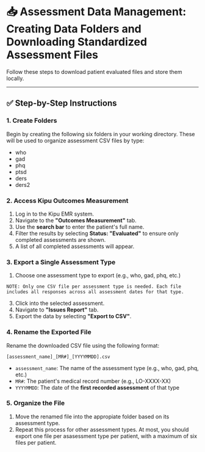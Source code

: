 # 📥 Assessment Data Management: Creating Data Folders and Downloading Standardized Assessment Files

Follow these steps to download patient evaluated files and store them locally. 

---

## ✅ Step-by-Step Instructions


### 1. **Create Folders**
Begin by creating the following six folders in your working directory. These will be used to organize assessment CSV files by type:
- who
- gad
- phq
- ptsd
- ders
- ders2


### 2. **Access Kipu Outcomes Measurement**
  1. Log in to the Kipu EMR system.
  2. Navigate to the **"Outcomes Measurement"** tab.
  3. Use the **search bar** to enter the patient's full name.
  4. Filter the results by selecting **Status: "Evaluated"** to ensure only completed assessments are shown.
  5. A list of all completed assessments will appear.

### 3. **Export a Single Assessment Type**
  1. Choose one assessment type to export (e.g., who, gad, phq, etc.)
     
    NOTE: Only one CSV file per assessment type is needed. Each file includes all responses across all assessment dates for that type.
  3. Click into the selected assessment.
  4. Navigate to **"Issues Report"** tab.
  5. Export the data by selecting **"Export to CSV"**.

### 4. **Rename the Exported File**
Rename the downloaded CSV file using the following format:

`[assessment_name]_[MR#]_[YYYYMMDD].csv`
- `assessment_name`: The name of the assessment type (e.g., who, gad, phq, etc.)
- `MR#`: The patient's medical record number (e.g., LO-XXXX-XX)
- `YYYYMMDD`: The date of the **first recorded assessment** of that type

### 5. **Organize the File**
  1. Move the renamed file into the appropiate folder based on its assessment type.
  2. Repeat this process for other assessment types. At most, you should export one file per asasessment type per patient, with a maximum of six files per patient.
